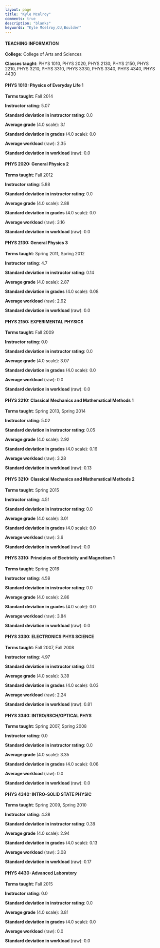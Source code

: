 ```yaml
---
layout: page
title: "Kyle Mcelroy" 
comments: true
description: "blanks"
keywords: "Kyle Mcelroy,CU,Boulder"
---
```

<head>
<script src="https://ajax.googleapis.com/ajax/libs/jquery/2.1.3/jquery.min.js"></script>
<script src="https://dl.dropboxusercontent.com/s/pc42nxpaw1ea4o9/highcharts.js?dl=0"></script>
<!-- <script src="../assets/js/highcharts.js"></script> -->
<style type="text/css">@font-face {
	font-family: "Bebas Neue";
	src: url(https://www.filehosting.org/file/details/544349/BebasNeue Regular.otf) format("opentype");
	}
	h1.Bebas { 
		font-family: "Bebas Neue", Verdana, Tahoma;
	}
</style>
</head>
	   
#### TEACHING INFORMATION

**College**: College of Arts and Sciences

**Classes taught**: PHYS 1010, PHYS 2020, PHYS 2130, PHYS 2150, PHYS 2210, PHYS 3210, PHYS 3310, PHYS 3330, PHYS 3340, PHYS 4340, PHYS 4430

#### PHYS 1010: Physics of Everyday Life 1

**Terms taught**: Fall 2014

**Instructor rating**: 5.07

**Standard deviation in instructor rating**: 0.0

**Average grade** (4.0 scale): 3.1

**Standard deviation in grades** (4.0 scale): 0.0

**Average workload** (raw): 2.35

**Standard deviation in workload** (raw): 0.0

#### PHYS 2020: General Physics 2

**Terms taught**: Fall 2012

**Instructor rating**: 5.88

**Standard deviation in instructor rating**: 0.0

**Average grade** (4.0 scale): 2.88

**Standard deviation in grades** (4.0 scale): 0.0

**Average workload** (raw): 3.16

**Standard deviation in workload** (raw): 0.0

#### PHYS 2130: General Physics 3

**Terms taught**: Spring 2011, Spring 2012

**Instructor rating**: 4.7

**Standard deviation in instructor rating**: 0.14

**Average grade** (4.0 scale): 2.87

**Standard deviation in grades** (4.0 scale): 0.08

**Average workload** (raw): 2.92

**Standard deviation in workload** (raw): 0.0

#### PHYS 2150: EXPERIMENTAL PHYSICS

**Terms taught**: Fall 2009

**Instructor rating**: 0.0

**Standard deviation in instructor rating**: 0.0

**Average grade** (4.0 scale): 3.07

**Standard deviation in grades** (4.0 scale): 0.0

**Average workload** (raw): 0.0

**Standard deviation in workload** (raw): 0.0

#### PHYS 2210: Classical Mechanics and Mathematical Methods 1

**Terms taught**: Spring 2013, Spring 2014

**Instructor rating**: 5.02

**Standard deviation in instructor rating**: 0.05

**Average grade** (4.0 scale): 2.92

**Standard deviation in grades** (4.0 scale): 0.16

**Average workload** (raw): 3.28

**Standard deviation in workload** (raw): 0.13

#### PHYS 3210: Classical Mechanics and Mathematical Methods 2

**Terms taught**: Spring 2015

**Instructor rating**: 4.51

**Standard deviation in instructor rating**: 0.0

**Average grade** (4.0 scale): 3.01

**Standard deviation in grades** (4.0 scale): 0.0

**Average workload** (raw): 3.6

**Standard deviation in workload** (raw): 0.0

#### PHYS 3310: Principles of Electricity and Magnetism 1

**Terms taught**: Spring 2016

**Instructor rating**: 4.59

**Standard deviation in instructor rating**: 0.0

**Average grade** (4.0 scale): 2.86

**Standard deviation in grades** (4.0 scale): 0.0

**Average workload** (raw): 3.84

**Standard deviation in workload** (raw): 0.0

#### PHYS 3330: ELECTRONICS PHYS SCIENCE

**Terms taught**: Fall 2007, Fall 2008

**Instructor rating**: 4.97

**Standard deviation in instructor rating**: 0.14

**Average grade** (4.0 scale): 3.39

**Standard deviation in grades** (4.0 scale): 0.03

**Average workload** (raw): 2.24

**Standard deviation in workload** (raw): 0.81

#### PHYS 3340: INTRO/RSCH/OPTICAL PHYS

**Terms taught**: Spring 2007, Spring 2008

**Instructor rating**: 0.0

**Standard deviation in instructor rating**: 0.0

**Average grade** (4.0 scale): 3.35

**Standard deviation in grades** (4.0 scale): 0.08

**Average workload** (raw): 0.0

**Standard deviation in workload** (raw): 0.0

#### PHYS 4340: INTRO-SOLID STATE PHYSIC

**Terms taught**: Spring 2009, Spring 2010

**Instructor rating**: 4.38

**Standard deviation in instructor rating**: 0.38

**Average grade** (4.0 scale): 2.94

**Standard deviation in grades** (4.0 scale): 0.13

**Average workload** (raw): 3.08

**Standard deviation in workload** (raw): 0.17

#### PHYS 4430: Advanced Laboratory

**Terms taught**: Fall 2015

**Instructor rating**: 0.0

**Standard deviation in instructor rating**: 0.0

**Average grade** (4.0 scale): 3.81

**Standard deviation in grades** (4.0 scale): 0.0

**Average workload** (raw): 0.0

**Standard deviation in workload** (raw): 0.0

